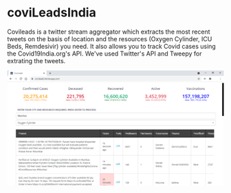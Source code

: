 # coviLeadsIndia
Covileads is a twitter stream aggregator which extracts the most recent tweets on the basis of location and the resources (Oxygen Cylinder, ICU Beds, Remdesivir) you need. It also allows you to track Covid cases using the Covid19India.org's API. We've used Twitter's API and Tweepy for extrating the tweets.


![alt text](https://github.com/aman-choudhary/coviLeadsIndia/blob/main/demo.png)
